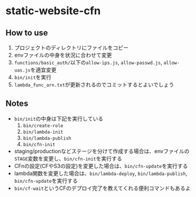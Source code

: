 # static-website-cfn

## How to use

1. プロジェクトのディレクトリにファイルをコピー
1. envファイルの中身を状況に合わせて変更
1. `functions/basic_auth/`以下の`allow-ips.js`, `allow-passwd.js`, `allow-uas.js`を適宜変更
1. `bin/init`を実行
1. `lambda_func_arn.txt`が更新されるのでコミットするとよいでしょう

## Notes

* `bin/init`の中身は下記を実行している
    1. `bin/create-role`
    1. `bin/lambda-init`
    1. `bin/lambda-publish`
    1. `bin/cfn-init`
* staging/productionなどステージを分けて作成する場合は、envファイルの`STAGE`変数を変更し、`bin/cfn-init`を実行する
* CFnの設定(CFやS3の設定)を変更した場合は、`bin/cfn-update`を実行する
* lambda関数を変更した場合は、`bin/lambda-deploy`, `bin/lambda-publish`, `bin/cfn-update`を実行する
* `bin/cf-wait`というCFのデプロイ完了を教えてくれる便利コマンドもあるよ
